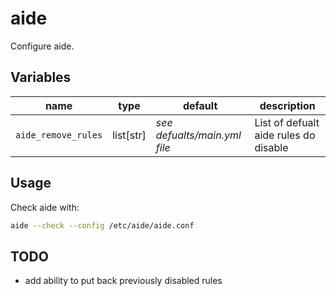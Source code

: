 # aide

Configure aide.

## Variables

| name                | type      | default                      | description                           |
| ---                 | ---       | ---                          | ---                                   |
| `aide_remove_rules` | list[str] | *see defualts/main.yml file* | List of defualt aide rules do disable |

## Usage

Check aide with:

```bash
aide --check --config /etc/aide/aide.conf
```

## TODO

- add ability to put back previously disabled rules
